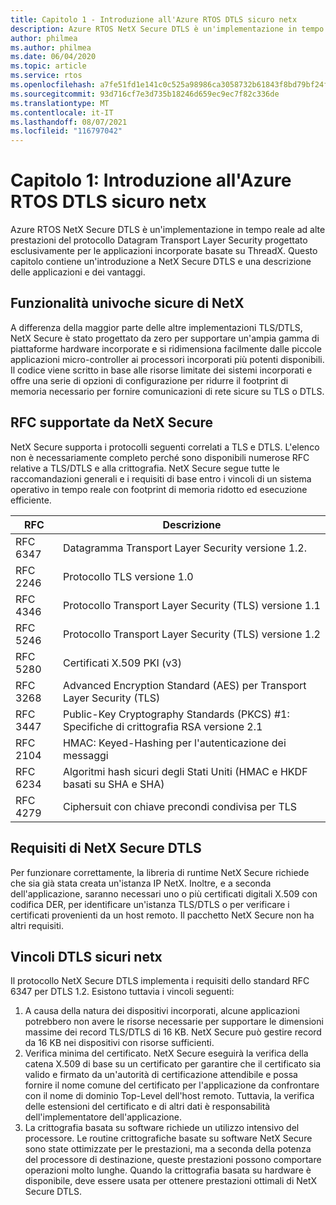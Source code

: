 ```yaml
---
title: Capitolo 1 - Introduzione all'Azure RTOS DTLS sicuro netx
description: Azure RTOS NetX Secure DTLS è un'implementazione in tempo reale del protocollo Datagram Transport Layer Security progettato per applicazioni incorporate basate su ThreadX.
author: philmea
ms.author: philmea
ms.date: 06/04/2020
ms.topic: article
ms.service: rtos
ms.openlocfilehash: a7fe51fd1e141c0c525a98986ca3058732b61843f8bd79bf24fc5ac986147501
ms.sourcegitcommit: 93d716cf7e3d735b18246d659ec9ec7f82c336de
ms.translationtype: MT
ms.contentlocale: it-IT
ms.lasthandoff: 08/07/2021
ms.locfileid: "116797042"
---
```

# <a name="chapter-1-introduction-to-azure-rtos-netx-secure-dtls"></a>Capitolo 1: Introduzione all'Azure RTOS DTLS sicuro netx

Azure RTOS NetX Secure DTLS è un'implementazione in tempo reale ad alte prestazioni del protocollo Datagram Transport Layer Security progettato esclusivamente per le applicazioni incorporate basate su ThreadX. Questo capitolo contiene un'introduzione a NetX Secure DTLS e una descrizione delle applicazioni e dei vantaggi.

## <a name="netx-secure-unique-features"></a>Funzionalità univoche sicure di NetX

A differenza della maggior parte delle altre implementazioni TLS/DTLS, NetX Secure è stato progettato da zero per supportare un'ampia gamma di piattaforme hardware incorporate e si ridimensiona facilmente dalle piccole applicazioni micro-controller ai processori incorporati più potenti disponibili. Il codice viene scritto in base alle risorse limitate dei sistemi incorporati e offre una serie di opzioni di configurazione per ridurre il footprint di memoria necessario per fornire comunicazioni di rete sicure su TLS o DTLS.

## <a name="rfcs-supported-by-netx-secure"></a>RFC supportate da NetX Secure

NetX Secure supporta i protocolli seguenti correlati a TLS e DTLS. L'elenco non è necessariamente completo perché sono disponibili numerose RFC relative a TLS/DTLS e alla crittografia. NetX Secure segue tutte le raccomandazioni generali e i requisiti di base entro i vincoli di un sistema operativo in tempo reale con footprint di memoria ridotto ed esecuzione efficiente.


| RFC | Descrizione |
| --- | ----------- |
| RFC 6347 | Datagramma Transport Layer Security versione 1.2. |
| RFC 2246 | Protocollo TLS versione 1.0|
| RFC 4346 | Protocollo Transport Layer Security (TLS) versione 1.1 |
| RFC 5246 | Protocollo Transport Layer Security (TLS) versione 1.2 |
| RFC 5280 | Certificati X.509 PKI (v3) |
| RFC 3268 | Advanced Encryption Standard (AES) per Transport Layer Security (TLS) |
| RFC 3447 | Public-Key Cryptography Standards (PKCS) #1: Specifiche di crittografia RSA versione 2.1 |
| RFC 2104 | HMAC: Keyed-Hashing per l'autenticazione dei messaggi |
| RFC 6234 | Algoritmi hash sicuri degli Stati Uniti (HMAC e HKDF basati su SHA e SHA) |
| RFC 4279 | Ciphersuit con chiave precondi condivisa per TLS |

## <a name="netx-secure-dtls-requirements"></a>Requisiti di NetX Secure DTLS

Per funzionare correttamente, la libreria di runtime NetX Secure richiede che sia già stata creata un'istanza IP NetX. Inoltre, e a seconda dell'applicazione, saranno necessari uno o più certificati digitali X.509 con codifica DER, per identificare un'istanza TLS/DTLS o per verificare i certificati provenienti da un host remoto. Il pacchetto NetX Secure non ha altri requisiti.

## <a name="netx-secure-dtls-constraints"></a>Vincoli DTLS sicuri netx

Il protocollo NetX Secure DTLS implementa i requisiti dello standard RFC 6347 per DTLS 1.2. Esistono tuttavia i vincoli seguenti:

1. A causa della natura dei dispositivi incorporati, alcune applicazioni potrebbero non avere le risorse necessarie per supportare le dimensioni massime dei record TLS/DTLS di 16 KB. NetX Secure può gestire record da 16 KB nei dispositivi con risorse sufficienti.
2. Verifica minima del certificato. NetX Secure eseguirà la verifica della catena X.509 di base su un certificato per garantire che il certificato sia valido e firmato da un'autorità di certificazione attendibile e possa fornire il nome comune del certificato per l'applicazione da confrontare con il nome di dominio Top-Level dell'host remoto. Tuttavia, la verifica delle estensioni del certificato e di altri dati è responsabilità dell'implementatore dell'applicazione.
3. La crittografia basata su software richiede un utilizzo intensivo del processore. Le routine crittografiche basate su software NetX Secure sono state ottimizzate per le prestazioni, ma a seconda della potenza del processore di destinazione, queste prestazioni possono comportare operazioni molto lunghe. Quando la crittografia basata su hardware è disponibile, deve essere usata per ottenere prestazioni ottimali di NetX Secure DTLS.
